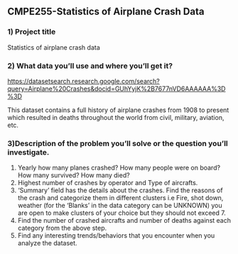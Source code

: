 ## CMPE255-Statistics of Airplane Crash Data
 
### 1) Project title
Statistics of airplane crash data 
 
### 2) What data you’ll use and where you’ll get it? 
https://datasetsearch.research.google.com/search?query=Airplane%20Crashes&docid=GUhYyjK%2B7677nVD6AAAAAA%3D%3D

This dataset contains a full history of airplane crashes from 1908 to present which resulted in deaths throughout the world from civil, military, aviation, etc. 
 
 
### 3)Description of the problem you’ll solve or the question you’ll investigate. 
1) Yearly how many planes crashed? How many people were on board? How many survived? How many died?
2) Highest number of crashes by operator and Type of aircrafts.
3) ‘Summary’ field has the details about the crashes. Find the reasons of the crash and categorize them in different clusters i.e Fire, shot down, weather (for the ‘Blanks’  in the data category can be UNKNOWN) you are open to make clusters of your choice but they should not exceed 7. 
4) Find the number of crashed aircrafts and number of deaths against each category from the above step. 
5) Find any interesting trends/behaviors that you encounter when you analyze the dataset. 
